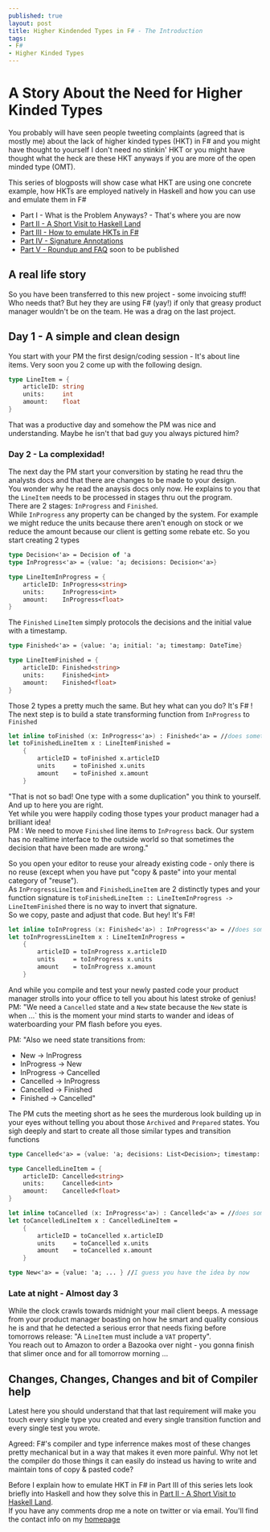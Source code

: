 ```yaml
---
published: true
layout: post
title: Higher Kindended Types in F# - The Introduction
tags:
- F#
- Higher Kinded Types
---
```


# A Story About the Need for Higher Kinded Types
You probably will have seen people tweeting complaints (agreed that is mostly me) about the lack of higher kinded types (HKT) in F# 
and you might have thought to yourself I don't need no stinkin' HKT 
or you might have thought what the heck are these HKT anyways if you are more of the open minded type (OMT).

This series of blogposts will show case what HKT are using one concrete example, how HKTs are employed natively in Haskell 
and how you can use and emulate them in F#

- Part I - What is the Problem Anyways? - That's where you are now
- [Part II - A Short Visit to Haskell Land](https://robkuz.github.io/HKTS-in-fsharp-Part-II-A-Short-Visit-To-Haskell-Land)
- [Part III - How to emulate HKTs in F#](https://robkuz.github.io/HKTS-in-fsharp-part-III-Concept-Emulation)
- [Part IV - Signature Annotations](https://robkuz.github.io/HKTS-in-fsharp-Part-IV-Signature-Annotations)
- [Part V - Roundup and FAQ]() soon to be published

## A real life story
So you have been transferred to this new project - some invoicing stuff! Who needs that? But hey they are using F# (yay!) 
if only that greasy product manager wouldn't be on the team. He was a drag on the last project.

## Day 1 - A simple and clean design
You start with your PM the first design/coding session - It's about line items. Very soon you 2 come up with the following design.

``` fsharp
type LineItem = {
    articleID: string
    units:     int
    amount:    float
}
```

That was a productive day and somehow the PM was nice and understanding. Maybe he isn't that bad guy you always pictured him?

### Day 2 - La complexidad!
The next day the PM start your conversition by stating he read thru the analysts docs and that there are changes to be made to your design.  
You wonder why he read the anaysis docs only now. He explains to you that the `LineItem` needs to be processed in stages thru out the program.  
There are 2 stages: `InProgress` and `Finished`.  
While `InProgress` any property can be changed by the system. For example we might reduce the units because there aren't enough on stock or we reduce the amount because our client is getting some rebate etc.
So you start creating 2 types

``` fsharp
type Decision<'a> = Decision of 'a
type InProgress<'a> = {value: 'a; decisions: Decision<'a>}

type LineItemInProgress = {
    articleID: InProgress<string>
    units:     InProgress<int>
    amount:    InProgress<float>
}
```

The `Finished` `LineItem` simply protocols the decisions and the initial value with a timestamp.

``` fsharp
type Finished<'a> = {value: 'a; initial: 'a; timestamp: DateTime}

type LineItemFinished = {
    articleID: Finished<string>
    units:     Finished<int>
    amount:    Finished<float>
}
```

Those 2 types a pretty much the same. But hey what can you do? It's F# <sigh>!  
The next step is to build a state transforming function from `InProgress` to `Finished`

``` fsharp
let inline toFinished (x: InProgress<'a>) : Finished<'a> = //does something with the decisions 
let toFinishedLineItem x : LineItemFinished = 
    {
        articleID = toFinished x.articleID
        units     = toFinished x.units
        amount    = toFinished x.amount
    }
```

"That is not so bad! One type with a some duplication" you think to yourself. And up to here you are right.  
Yet while you were happily coding those types your product manager had a brilliant idea!  
PM : We need to move `Finished` line items to `InProgress` back. Our system has no realtime interface to the outside world 
so that sometimes the decision that have been made are wrong."

So you open your editor to reuse your already existing code - only there is no reuse (except when you have put "copy & paste" into your mental category of "reuse").  
As `InProgressLineItem` and `FinishedLineItem` are 2 distinctly types and your function signature is 
`toFinishedLineItem :: LineItemInProgress -> LineItemFinished` there is no way to invert that signature.  
So we copy, paste and adjust that code. But hey! It's F#!

``` fsharp
let inline toInProgress (x: Finished<'a>) : InProgress<'a> = //does something with the decisions 
let toInProgressLineItem x : LineItemInProgress = 
    {
        articleID = toInProgress x.articleID
        units     = toInProgress x.units
        amount    = toInProgress x.amount
    }
```

And while you compile and test your newly pasted code your product manager strolls into your office to tell you about his latest stroke of genius!  
PM: "We need a `Cancelled` state and a `New` state because the `New` state is when ...` this is the moment your mind starts to wander 
and ideas of waterboarding your PM flash before you eyes.

PM: "Also we need state transitions from:  
- New -> InProgress
- InProgress -> New
- InProgress -> Cancelled
- Cancelled -> InProgress
- Cancelled -> Finished
- Finished -> Cancelled"

The PM cuts the meeting short as he sees the murderous look building up in your eyes without telling you about those `Archived` and `Prepared` states.
You sigh deeply and start to create all those similar types and transition functions

``` fsharp
type Cancelled<'a> = {value: 'a; decisions: List<Decision>; timestamp: DateTime; reason: string}

type CancelledLineItem = {
    articleID: Cancelled<string>
    units:     Cancelled<int>
    amount:    Cancelled<float>
}

let inline toCancelled (x: InProgress<'a>) : Cancelled<'a> = //does something with the decisions 
let toCancelledLineItem x : CancelledLineItem = 
    {
        articleID = toCancelled x.articleID
        units     = toCancelled x.units
        amount    = toCancelled x.amount
    }

type New<'a> = {value: 'a; ... } //I guess you have the idea by now
```

### Late at night - Almost day 3
While the clock crawls towards midnight your mail client beeps. A message from your product manager boasting on how he smart and quality consious he is 
and that he detected a serious error that needs fixing before tomorrows release: "A `LineItem` must include a `VAT` property".  
You reach out to Amazon to order a Bazooka over night - you gonna finish that slimer once and for all tomorrow morning ...

## Changes, Changes, Changes and bit of Compiler help
Latest here you should understand that that last requirement will make you touch every single type you created 
and every single transition function and every single test you wrote.

Agreed: F#'s compiler and type inferrence makes most of these changes pretty mechanical but in a way that makes it even more painful. 
Why not let the compiler do those things it can easily do instead us having to write and maintain tons of copy & pasted code?

Before I explain how to emulate HKT in F# in Part III of this series lets look briefly into Haskell and how they solve this in [Part II - A Short Visit to Haskell Land](https://robkuz.github.io/HKTS-in-fsharp-Part-II-A-Short-Visit-To-Haskell-Land).  
If you have any comments drop me a note on twitter or via email. You'll find the contact info on my [homepage](http://www.robkuz.com)
